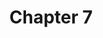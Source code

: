 ---
layout: chlist
title: Chapter 7
ch: seven
grade: sixth
verbs: yes
conjverbs: no
nouns: yes
pronouns: yes
adjectives: yes
adverbs: no
prepositions: yes
conjunctions: no
interjections: yes
composites: no
prepphrases: yes
phrases: no
pdfchl: ndch7
pdfpq: ndch7practice
pdfpq2: ndch7practice2
pdfpq3: ch7practice2
quizlet: https://quizlet.com/512117986/chapter-7-vocabulary-flash-cards/
---